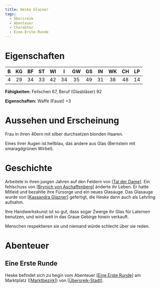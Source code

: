 ```yaml
---
title: Heske Glazner
tags:
  - Übersreik
  - Abenteuer
  - Charakter
  - Eine-Erste-Runde
---
```


# Eigenschaften

|   B   |  KG   |  BF   |  ST   |  WI   |   I   |  GW   |  GS   |  IN   |  WK   |  CH   |  LP   |
| :---: | :---: | :---: | :---: | :---: | :---: | :---: | :---: | :---: | :---: | :---: | :---: |
|   4   |  29   |  34   |  33   |  42   |  34   |  35   |  49   |  31   |  38   |  48   |  14   |

**Fähigkeiten:** Feilschen 67, Beruf (Glasbläser) 92

**Eigenschaften:** Waffe (Faust) +3

# Aussehen und Erscheinung
Frau in ihren 40ern mit silber durchsetzen blonden Haaren.

Eines ihrer Augen ist hellblau, das andere aus Glas (Bernstein mit smaragdgrünen Wirbel).

# Geschichte
Arbeitete in ihren jungen Jahren auf den Feldern von [[Tal der Dame]]. Ein fehlschuss von [[Brynich von Aschaffenberg]] änderte ihr Leben. Er hatte Mitleid und bezahlte ihre Fürsorge und ein neues Glasauge. Das Glasauge wurde von [[Kassandra Glazner]] gefertigt, die Heske dann auch als Lehrling aufnahm.

Ihre Handwerkskunst ist so gut, dass sogar Zwerge ihr Glas für Laternen benutzen, und wird weit in das Graue Gebirge hinein verkauft.

Menschen respektieren sie und niemand würde schlecht über sie reden. 


# Abenteuer

## Eine Erste Runde
Heske befindet sich zu begin vom Abenteuer [[Eine Erste Runde]] am Marktplatz ([[Marktbezirk]]) von [[Übersreik-Stadt]].

[//begin]: # "Autogenerated link references for markdown compatibility"
[Tal der Dame]: <../Orte/Übersreik-Grafschaft/Tal der Dame.md> "Baronie des Tals der Dame"
[Brynich von Aschaffenberg]: <Brynich von Aschaffenberg.md> "Graf Brynich von Aschaffenberg"
[Kassandra Glazner]: <Kassandra Glazner.md> "Kassandra Glazner"
[Eine Erste Runde]: <../Abenteuer/Eine Erste Runde.md> "Eine Erste Runde"
[Marktbezirk]: ../Orte/Übersreik-Stadt/Marktbezirk.md "Marktbezirk"
[Übersreik-Stadt]: ../Orte/Übersreik-Stadt/Übersreik-Stadt.md "Übersreik (Stadt)"
[//end]: # "Autogenerated link references"